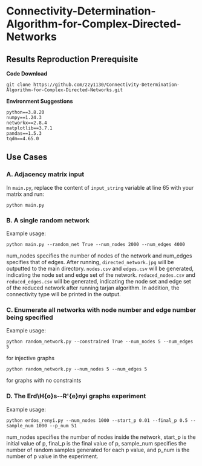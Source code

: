 # Connectivity-Determination-Algorithm-for-Complex-Directed-Networks

## Results Reproduction Prerequisite
**Code Download**
```
git clone https://github.com/zzy1130/Connectivity-Determination-Algorithm-for-Complex-Directed-Networks.git
```
**Environment Suggestions**
```
python==3.8.20
numpy==1.24.3
networkx==2.8.4
matplotlib==3.7.1
pandas==1.5.3
tqdm==4.65.0
```
## Use Cases
### A. Adjacency matrix input
In ``main.py``, replace the content of ``input_string`` variable at line 65 with your matrix and run:
```
python main.py
```

### B. A single random network
Example usage: 
```
python main.py --random_net True --num_nodes 2000 --num_edges 4000
```
num_nodes specifies the number of nodes of the network and num_edges specifies that of edges.
After running, ``directed_network.jpg`` will be outputted to the main directory. ``nodes.csv`` and ``edges.csv`` will be generated, indicating the node set and edge set of the network. ``reduced_nodes.csv`` and ``reduced_edges.csv`` will be generated, indicating the node set and edge set of the reduced network after running tarjan algorithm. 
In addition, the connectivity type will be printed in the output.

### C. Enumerate all networks with node number and edge number being specified
Example usage:
```
python random_network.py --constrained True --num_nodes 5 --num_edges 5
```
for injective graphs
```
python random_network.py --num_nodes 5 --num_edges 5
```
for graphs with no constraints

### D. The Erd\H{o}s--R\'{e}nyi graphs experiment
Example usage:
```
python erdos_renyi.py --num_nodes 1000 --start_p 0.01 --final_p 0.5 --sample_num 1000 --p_num 51
```
num_nodes specifies the number of nodes inside the network, start_p is the initial value of p, final_p is the final value of p, sample_num specifies the number of random samples generated for each p value, and p_num is the number of p value in the experiment. 



